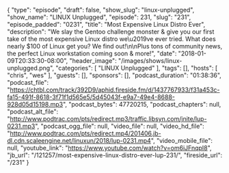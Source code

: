 {
  "type": "episode",
  "draft": false,
  "show_slug": "linux-unplugged",
  "show_name": "LINUX Unplugged",
  "episode": 231,
  "slug": "231",
  "episode_padded": "0231",
  "title": "Most Expensive Linux Distro Ever",
  "description": "We slay the Gentoo challenge monster & give you our first take of the most expensive Linux distro we\u2019ve ever tried. What does nearly $100 of Linux get you? We find out!\n\nPlus tons of community news, the perfect Linux workstation coming soon & more!",
  "date": "2018-01-09T20:33:30-08:00",
  "header_image": "/images/shows/linux-unplugged.png",
  "categories": [
    "LINUX Unplugged"
  ],
  "tags": [],
  "hosts": [
    "chris",
    "wes"
  ],
  "guests": [],
  "sponsors": [],
  "podcast_duration": "01:38:36",
  "podcast_file": "https://chtbl.com/track/392D9/aphid.fireside.fm/d/1437767933/f31a453c-fa15-491f-8618-3f71f1d565e5/5d45043f-e9a7-49e4-8688-928d05d15198.mp3",
  "podcast_bytes": 47720215,
  "podcast_chapters": null,
  "podcast_alt_file": "http://www.podtrac.com/pts/redirect.mp3/traffic.libsyn.com/jnite/lup-0231.mp3",
  "podcast_ogg_file": null,
  "video_file": null,
  "video_hd_file": "http://www.podtrac.com/pts/redirect.mp4/201406.jb-dl.cdn.scaleengine.net/linuxun/2018/lup-0231.mp4",
  "video_mobile_file": null,
  "youtube_link": "https://www.youtube.com/watch?v=om6iJFnqpI8",
  "jb_url": "/121257/most-expensive-linux-distro-ever-lup-231/",
  "fireside_url": "/231"
}

